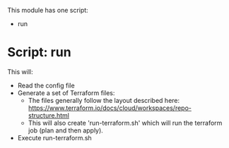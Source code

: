 This module has one script:
- run

# Script: run
This will:
  - Read the config file
  - Generate a set of Terraform files:
    - The files generally follow the layout described here: https://www.terraform.io/docs/cloud/workspaces/repo-structure.html
    - This will also create 'run-terraform.sh' which will run the terraform job (plan and then apply).
  - Execute run-terraform.sh
